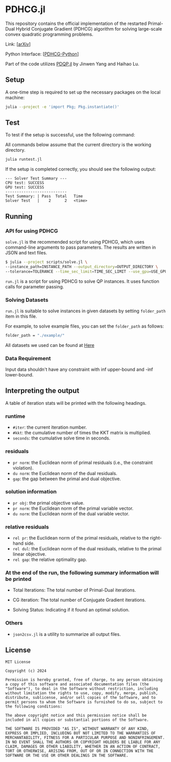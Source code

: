 # PDHCG.jl

This repository contains the official implementation of the restarted Primal-Dual Hybrid Conjugate Gradient (PDHCG) algorithm for solving large-scale convex quadratic programming problems.

Link: [[arXiv](https://arxiv.org/abs/2405.16160)]

Python Interface: [[PDHCG-Python](https://github.com/Lhongpei/PDHCG-Python)]

Part of the code utilizes [PDQP.jl](https://github.com/jinwen-yang/PDQP.jl) by Jinwen Yang and Haihao Lu.

## Setup

A one-time step is required to set up the necessary packages on the local machine:

```sh
julia --project -e 'import Pkg; Pkg.instantiate()'
```

## Test

To test if the setup is successful, use the following command:

All commands below assume that the current directory is the working directory.

```sh
julia runtest.jl
```

If the setup is completed correctly, you should see the following output:

```.
--- Solver Test Summary ---
CPU test: SUCCESS
GPU test: SUCCESS
---------------------------
Test Summary: | Pass  Total   Time
Solver Test   |    2      2   <time>
```

## Running

### API for using PDHCG

`solve.jl` is the recommended script for using PDHCG, which uses command-line arguments to pass parameters. The results are written in JSON and text files.

```sh
$ julia --project scripts/solve.jl \
--instance_path=INSTANCE_PATH --output_directory=OUTPUT_DIRECTORY \ 
--tolerance=TOLERANCE --time_sec_limit=TIME_SEC_LIMIT --use_gpu=USE_GPU
```

`run.jl` is a script for using PDHCG to solve QP instances. It uses function calls for parameter passing.

### Solving Datasets

`run.jl` is suitable to solve instances in given datasets by setting `folder_path` item in this file.

  For example, to solve example files, you can set the `folder_path` as follows:
  
```sh
folder_path = "./example/" 
```
All datasets we used can be found at [Here](https://github.com/Lhongpei/QP_datasets)
### Data Requirement

Input data shouldn't have any constraint with inf upper-bound and -inf lower-bound.

## Interpreting the output

A table of iteration stats will be printed with the following headings.

### runtime

- `#iter`: the current iteration number.
- `#kkt`: the cumulative number of times the KKT matrix is multiplied.
- `seconds`: the cumulative solve time in seconds.

### residuals

- `pr norm`: the Euclidean norm of primal residuals (i.e., the constraint violation).
- `du norm`: the Euclidean norm of the dual residuals.
- `gap`: the gap between the primal and dual objective.

### solution information

- `pr obj`: the primal objective value.
- `pr norm`: the Euclidean norm of the primal variable vector.
- `du norm`: the Euclidean norm of the dual variable vector.

### relative residuals

- `rel pr`: the Euclidean norm of the primal residuals, relative to the right-hand side.
- `rel dul`: the Euclidean norm of the dual residuals, relative to the primal linear objective.
- `rel gap`: the relative optimality gap.
  
### At the end of the run, the following summary information will be printed

- Total Iterations: The total number of Primal-Dual iterations.

- CG  iteration: The total number of Conjugate Gradient iterations.

- Solving Status: Indicating if it found an optimal solution.

### Others

- `json2csv.jl` is a utility to summarize all output files.

## License

```.
MIT License

Copyright (c) 2024

Permission is hereby granted, free of charge, to any person obtaining a copy of this software and associated documentation files (the "Software"), to deal in the Software without restriction, including without limitation the rights to use, copy, modify, merge, publish, distribute, sublicense, and/or sell copies of the Software, and to permit persons to whom the Software is furnished to do so, subject to the following conditions:

The above copyright notice and this permission notice shall be included in all copies or substantial portions of the Software.

THE SOFTWARE IS PROVIDED "AS IS", WITHOUT WARRANTY OF ANY KIND, EXPRESS OR IMPLIED, INCLUDING BUT NOT LIMITED TO THE WARRANTIES OF MERCHANTABILITY, FITNESS FOR A PARTICULAR PURPOSE AND NONINFRINGEMENT. IN NO EVENT SHALL THE AUTHORS OR COPYRIGHT HOLDERS BE LIABLE FOR ANY CLAIM, DAMAGES OR OTHER LIABILITY, WHETHER IN AN ACTION OF CONTRACT, TORT OR OTHERWISE, ARISING FROM, OUT OF OR IN CONNECTION WITH THE SOFTWARE OR THE USE OR OTHER DEALINGS IN THE SOFTWARE.
```
